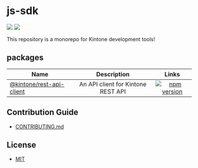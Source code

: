 # js-sdk

[![](https://github.com/kintone/js-sdk/workflows/test/badge.svg)](https://github.com/kintone/js-sdk/actions?workflow=test)
[![](https://github.com/kintone/js-sdk/workflows/lint/badge.svg)](https://github.com/kintone/js-sdk/actions?workflow=lint)

This repository is a monorepo for Kintone development tools!

## packages

| Name                                                 |            Description             |                                                               Links                                                                |
| ---------------------------------------------------- | :--------------------------------: | :--------------------------------------------------------------------------------------------------------------------------------: |
| [@kintone/rest-api-client](packages/rest-api-client) | An API client for Kintone REST API | [![npm version](https://badge.fury.io/js/%40kintone%2Frest-api-client.svg)](https://badge.fury.io/js/%40kintone%2Frest-api-client) |

## Contribution Guide

- [CONTRIBUTING.md](CONTRIBUTING.md)

## License

- [MIT](LICENSE)
